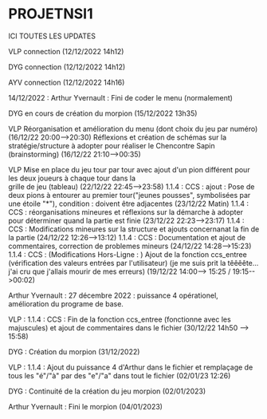 # PROJETNSI1
ICI TOUTES LES UPDATES

VLP connection (12/12/2022 14h12)

DYG connection (12/12/2022 14h12)

AYV connection (12/12/2022 14h16)

14/12/2022 : Arthur Yvernault : Fini de coder le menu (normalement)

DYG en cours de création du morpion (15/12/2022 13h35)

VLP Réorganisation et amélioration du menu (dont choix du jeu par numéro) (16/12/22 20:00-->20:30)
    Réflexions et création de schémas sur la stratégie/structure à adopter pour réaliser le Chencontre    Sapin (brainstorming)    (16/12/22 21:10-->00:35)

VLP Mise en place du jeu tour par tour avec ajout d'un pion différent pour les deux joueurs à chaque tour dans la       
    grille  de jeu (tableau)                                                                (22/12/22 22:45-->23:58)
    1.1.4 : CCS : ajout : Pose de deux pions à entourer au premier tour("jeunes pousses", symbolisées par une étoile "*"), condition : doivent être adjacentes                                               (23/12/22 Matin)
    1.1.4 : CCS : réorganisations mineures et réflexions sur la démarche à adopter pour déterminer quand la partie est finie                                                                                   (23/12/22 22:23-->23:17)
    1.1.4 : CCS : Modifications mineures sur la structure et ajouts concernanat la fin de la partie 
                                                                                            (24/12/22 12:26-->13:12)
    1.1.4 : CCS : Documentation et ajout de commentaires, correction de problemes mineurs   (24/12/22 14:28-->15:23)
    1.1.4 : CCS : (Modifications Hors-Ligne : ) Ajout de la fonction ccs_entree (vérification des valeurs entrées par l'utilisateur) (je me suis prit la têêêête... j'ai cru que j'allais mourir de mes erreurs) 
                                                                            (19/12/22 14:00--> 15:25 / 19:15-->00:02)
                                                                            
Arthur Yvernault : 27 décembre 2022 : puissance 4 opérationel, amélioration du programe de base.

VLP : 1.1.4 : CCS : Fin de la fonction ccs_entree (fonctionne avec les majuscules) et ajout de commentaires dans le fichier                                                                                 (30/12/22 14h50 --> 15:58)
    
DYG : Création du morpion (31/12/2022)

VLP : 1.1.4 : Ajout du puissance 4 d'Arthur dans le fichier et remplaçage de tous les "é"/"à" par des "e"/"a" dans tout
    le fichier                                                                              (02/01/23 12:26)
    
DYG : Continuité de la création du jeu morpion (02/01/2023)

Arthur Yvernault : Fini le morpion (04/01/2023)
